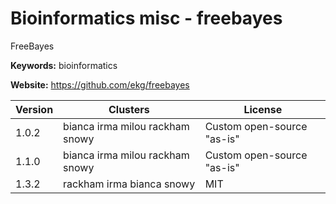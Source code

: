 # Bioinformatics misc - freebayes

FreeBayes

**Keywords:** bioinformatics

**Website:** <https://github.com/ekg/freebayes>

| Version | Clusters | License |
| ------- | -------- | ------- |
| 1.0.2 | bianca irma milou rackham snowy | Custom open-source "as-is" |
| 1.1.0 | bianca irma milou rackham snowy | Custom open-source "as-is" |
| 1.3.2 | rackham irma bianca snowy | MIT |
